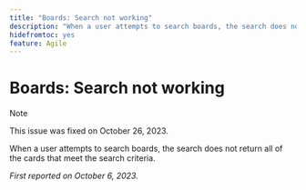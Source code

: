 ```yaml
---
title: "Boards: Search not working"
description: "When a user attempts to search boards, the search does not return all of the cards that meet the search criteria."
hidefromtoc: yes
feature: Agile
---
```


# Boards: Search not working

>[!NOTE]
>
>This issue was fixed on October 26, 2023.

When a user attempts to search boards, the search does not return all of the cards that meet the search criteria.

_First reported on October 6, 2023._
